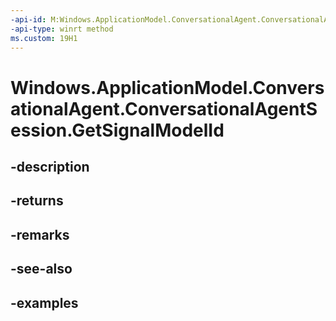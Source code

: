 ```yaml
---
-api-id: M:Windows.ApplicationModel.ConversationalAgent.ConversationalAgentSession.GetSignalModelId
-api-type: winrt method
ms.custom: 19H1
---
```


<!-- Method syntax.
public uint ConversationalAgentSession.GetSignalModelId()
-->

# Windows.ApplicationModel.ConversationalAgent.ConversationalAgentSession.GetSignalModelId

## -description

## -returns

## -remarks

## -see-also

## -examples


